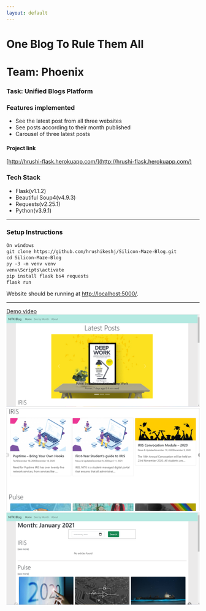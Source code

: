 ```yaml
---
layout: default
---
```

# One Blog To Rule Them All
# Team: Phoenix
### Task: Unified Blogs Platform
###  Features implemented
* See the latest post from all three websites
* See posts according to their month published
* Carousel of three latest posts

#### Project link
[http://hrushi-flask.herokuapp.com/](http://hrushi-flask.herokuapp.com/)

### Tech Stack
* Flask(v1.1.2)
* Beautiful Soup4(v4.9.3)
* Requests(v2.25.1)
* Python(v3.9.1)
__________________________
###  Setup Instructions
 ```
 On windows
 git clone https://github.com/hrushikeshj/Silicon-Maze-Blog.git
 cd Silicon-Maze-Blog
 py -3 -m venv venv
 venv\Scripts\activate
 pip install flask bs4 requests
 flask run
 ```
 Website should be running at [http://localhost:5000/](http://localhost:5000).
 ______________________
 [Demo video](/Blog%20-%20Google%20Chrome.mp4)
![img](img/home.png)
![img](img/home2.png)
![img](img/month.png)
